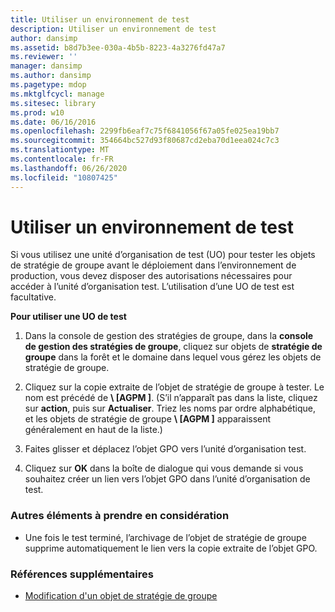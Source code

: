 ```yaml
---
title: Utiliser un environnement de test
description: Utiliser un environnement de test
author: dansimp
ms.assetid: b8d7b3ee-030a-4b5b-8223-4a3276fd47a7
ms.reviewer: ''
manager: dansimp
ms.author: dansimp
ms.pagetype: mdop
ms.mktglfcycl: manage
ms.sitesec: library
ms.prod: w10
ms.date: 06/16/2016
ms.openlocfilehash: 2299fb6eaf7c75f6841056f67a05fe025ea19bb7
ms.sourcegitcommit: 354664bc527d93f80687cd2eba70d1eea024c7c3
ms.translationtype: MT
ms.contentlocale: fr-FR
ms.lasthandoff: 06/26/2020
ms.locfileid: "10807425"
---
```

# Utiliser un environnement de test


Si vous utilisez une unité d’organisation de test (UO) pour tester les objets de stratégie de groupe avant le déploiement dans l’environnement de production, vous devez disposer des autorisations nécessaires pour accéder à l’unité d’organisation test. L’utilisation d’une UO de test est facultative.

**Pour utiliser une UO de test**

1.  Dans la console de gestion des stratégies de groupe, dans la **console de gestion des stratégies de groupe**, cliquez sur objets de **stratégie de groupe** dans la forêt et le domaine dans lequel vous gérez les objets de stratégie de groupe.

2.  Cliquez sur la copie extraite de l’objet de stratégie de groupe à tester. Le nom est précédé de **\ [AGPM \]**. (S’il n’apparaît pas dans la liste, cliquez sur **action**, puis sur **Actualiser**. Triez les noms par ordre alphabétique, et les objets de stratégie de groupe **\ [AGPM \]** apparaissent généralement en haut de la liste.)

3.  Faites glisser et déplacez l’objet GPO vers l’unité d’organisation test.

4.  Cliquez sur **OK** dans la boîte de dialogue qui vous demande si vous souhaitez créer un lien vers l’objet GPO dans l’unité d’organisation de test.

### Autres éléments à prendre en considération

-   Une fois le test terminé, l’archivage de l’objet de stratégie de groupe supprime automatiquement le lien vers la copie extraite de l’objet GPO.

### Références supplémentaires

-   [Modification d'un objet de stratégie de groupe](editing-a-gpo.md)

 

 





